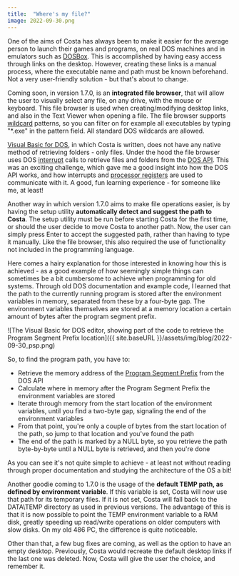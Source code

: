 ```yaml
---
title:  "Where's my file?"
image: 2022-09-30.png
---
```

One of the aims of Costa has always been to make it easier for the average person to launch their games and programs, on real DOS machines and in emulators such as [DOSBox](https://www.dosbox.com). This is accomplished by having easy access through links on the desktop. However, creating these links is a manual process, where the executable name and path must be known beforehand. Not a very user-friendly solution - but that's about to change.
<!--more-->

Coming soon, in version 1.7.0, is an **integrated file browser**, that will allow the user to visually select any file, on any drive, with the mouse or keyboard. This file browser is used when creating/modifying desktop links, and also in the Text Viewer when opening a file. The file browser supports [wildcard](https://en.wikipedia.org/wiki/Wildcard_character) patterns, so you can filter on for example all executables by typing "*.exe" in the pattern field. All standard DOS wildcards are allowed.

[Visual Basic for DOS](https://en.wikipedia.org/w/index.php?title=Visual_Basic_for_DOS), in which Costa is written, does not have any native method of retrieving folders - only files. Under the hood the file browser uses DOS [interrupt](https://en.wikipedia.org/wiki/Interrupt) calls to retrieve files and folders from the [DOS API](https://en.wikipedia.org/wiki/DOS_API). This was an exciting challenge, which gave me a good insight into how the DOS API works, and how interrupts and [processor registers](https://en.wikipedia.org/wiki/Processor_register) are used to communicate with it. A good, fun learning experience - for someone like me, at least!

Another way in which version 1.7.0 aims to make file operations easier, is by having the setup utility **automatically detect and suggest the path to Costa**. The setup utility must be run before starting Costa for the first time, or should the user decide to move Costa to another path. Now, the user can simply press Enter to accept the suggested path, rather than having to type it manually. Like the file browser, this also required the use of functionality not included in the programming language.

Here comes a hairy explanation for those interested in knowing how this is achieved - as a good example of how seemingly simple things can sometimes be a bit cumbersome to achieve when programming for old systems. Through old DOS documentation and example code, I learned that the path to the currently running program is stored after the environment variables in memory, separated from these by a four-byte gap. The environment variables themselves are stored at a memory location a certain amount of bytes after the program segment prefix.

![The Visual Basic for DOS editor, showing part of the code to retrieve the Program Segment Prefix location]({{ site.baseURL }}/assets/img/blog/2022-09-30_psp.png)

So, to find the program path, you have to:

- Retrieve the memory address of the [Program Segment Prefix](https://en.wikipedia.org/wiki/Program_Segment_Prefix) from the DOS API
- Calculate where in memory after the Program Segment Prefix the environment variables are stored
- Iterate through memory from the start location of the environment variables, until you find a two-byte gap, signaling the end of the environment variables
- From that point, you're only a couple of bytes from the start location of the path, so jump to that location and you've found the path
- The end of the path is marked by a NULL byte, so you retrieve the path byte-by-byte until a NULL byte is retrieved, and then you're done

As you can see it's not quite simple to achieve - at least not without reading through proper documentation and studying the architecture of the OS a bit!

Another goodie coming to 1.7.0 is the usage of the **default TEMP path, as defined by environment variable**. If this variable is set, Costa will now use that path for its temporary files. If it is not set, Costa will fall back to the DATA\TEMP directory as used in previous versions. The advantage of this is that it is now possible to point the TEMP environment variable to a RAM disk, greatly speeding up read/write operations on older computers with slow disks. On my old 486 PC, the difference is quite noticeable.

Other than that, a few bug fixes are coming, as well as the option to have an empty desktop. Previously, Costa would recreate the default desktop links if the last one was deleted. Now, Costa will give the user the choice, and remember it.
